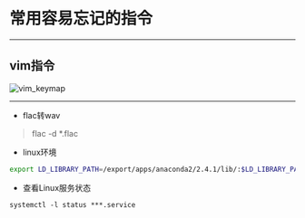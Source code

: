 # 常用容易忘记的指令
---
## vim指令
![vim_keymap](D:\github\markdown\markdown_note\Asm\vim_keymap.png)

---
- flac转wav
> flac -d *.flac

* linux环境

```bash
export LD_LIBRARY_PATH=/export/apps/anaconda2/2.4.1/lib/:$LD_LIBRARY_PATH
```

* 查看Linux服务状态

```base
systemctl -l status ***.service
```

